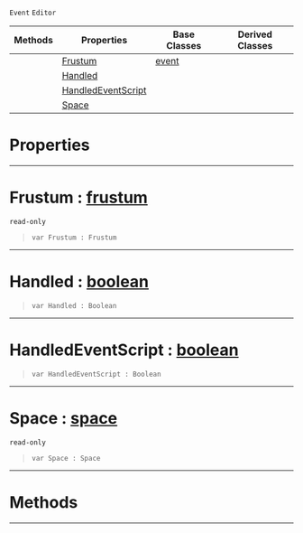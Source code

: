  `Event` `Editor`



|Methods|Properties|Base Classes|Derived Classes|
|---|---|---|---|
| |[ Frustum](https://plasmaengine.github.io/PlasmaDocs/Plasma1/C++/code_reference/class_reference/selecttoolfrustumevent.md#frustum-plasma-engine-docu)|[event](https://plasmaengine.github.io/PlasmaDocs/Plasma1/C++/code_reference/class_reference/event.md)| |
| |[ Handled](https://plasmaengine.github.io/PlasmaDocs/Plasma1/C++/code_reference/class_reference/selecttoolfrustumevent.md#handled-plasma-engine-docu)| | |
| |[ HandledEventScript](https://plasmaengine.github.io/PlasmaDocs/Plasma1/C++/code_reference/class_reference/selecttoolfrustumevent.md#handledeventscript-plasma)| | |
| |[ Space](https://plasmaengine.github.io/PlasmaDocs/Plasma1/C++/code_reference/class_reference/selecttoolfrustumevent.md#space-plasma-engine-docume)| | |


 #  Properties


---  
 #  Frustum : [frustum](https://plasmaengine.github.io/PlasmaDocs/Plasma1/C++/code_reference/class_reference/frustum.md)

 `read-only`

> 
> ``` lang=cpp, name=Lightning
> var Frustum : Frustum


---  
 #  Handled : [boolean](https://plasmaengine.github.io/PlasmaDocs/Plasma1/C++/code_reference/lightning_base_types/boolean.md)

> 
> ``` lang=cpp, name=Lightning
> var Handled : Boolean


---  
 #  HandledEventScript : [boolean](https://plasmaengine.github.io/PlasmaDocs/Plasma1/C++/code_reference/lightning_base_types/boolean.md)

> 
> ``` lang=cpp, name=Lightning
> var HandledEventScript : Boolean


---  
 #  Space : [space](https://plasmaengine.github.io/PlasmaDocs/Plasma1/C++/code_reference/class_reference/space.md)

 `read-only`

> 
> ``` lang=cpp, name=Lightning
> var Space : Space


---  
 #  Methods


---  
 

 